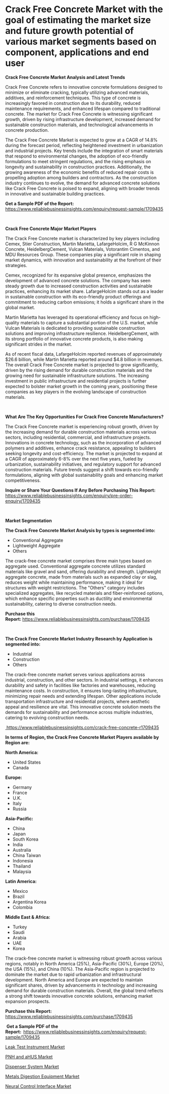 <p><h1>Crack Free Concrete Market with the goal of estimating the market size and future growth potential of various market segments based on component, applications and end user</h1></p><p><strong>Crack Free Concrete Market Analysis and Latest Trends</strong></p>
<p><p>Crack Free Concrete refers to innovative concrete formulations designed to minimize or eliminate cracking, typically utilizing advanced materials, additives, and reinforcement techniques. This type of concrete is increasingly favored in construction due to its durability, reduced maintenance requirements, and enhanced lifespan compared to traditional concrete. The market for Crack Free Concrete is witnessing significant growth, driven by rising infrastructure development, increased demand for sustainable construction materials, and technological advancements in concrete production.</p><p>The Crack Free Concrete Market is expected to grow at a CAGR of 14.8% during the forecast period, reflecting heightened investment in urbanization and industrial projects. Key trends include the integration of smart materials that respond to environmental changes, the adoption of eco-friendly formulations to meet stringent regulations, and the rising emphasis on longevity and sustainability in construction practices. Additionally, the growing awareness of the economic benefits of reduced repair costs is propelling adoption among builders and contractors. As the construction industry continues to evolve, the demand for advanced concrete solutions like Crack Free Concrete is poised to expand, aligning with broader trends in innovative and sustainable building practices.</p></p>
<p><strong>Get a Sample PDF of the Report:&nbsp;</strong> <a href="https://www.reliablebusinessinsights.com/enquiry/request-sample/1709435?utm_campaign=1260&utm_medium=2&utm_source=Github&utm_content=ia&utm_term=21102024&utm_id=crack-free-concrete">https://www.reliablebusinessinsights.com/enquiry/request-sample/1709435</a></p>
<p>&nbsp;</p>
<p><strong>Crack Free Concrete Major Market Players</strong></p>
<p><p>The Crack Free Concrete market is characterized by key players including Cemex, Stier Construction, Martin Marietta, LafargeHolcim, R G McKinnon Concrete, HeidelbergCement, Vulcan Materials, Votorantim Cimentos, and MDU Resources Group. These companies play a significant role in shaping market dynamics, with innovation and sustainability at the forefront of their strategies. </p><p>Cemex, recognized for its expansive global presence, emphasizes the development of advanced concrete solutions. The company has seen steady growth due to increased construction activities and sustainable practices, enhancing its market share. LafargeHolcim stands out as a leader in sustainable construction with its eco-friendly product offerings and commitment to reducing carbon emissions; it holds a significant share in the global market.</p><p>Martin Marietta has leveraged its operational efficiency and focus on high-quality materials to capture a substantial portion of the U.S. market, while Vulcan Materials is dedicated to providing sustainable construction solutions and improving infrastructure resilience. HeidelbergCement, with its strong portfolio of innovative concrete products, is also making significant strides in the market.</p><p>As of recent fiscal data, LafargeHolcim reported revenues of approximately $26.6 billion, while Martin Marietta reported around $4.8 billion in revenues. The overall Crack Free Concrete market is projected to grow significantly, driven by the rising demand for durable construction materials and the growing need for sustainable infrastructure solutions. The increasing investment in public infrastructure and residential projects is further expected to bolster market growth in the coming years, positioning these companies as key players in the evolving landscape of construction materials.</p></p>
<p>&nbsp;</p>
<p><strong>What Are The Key Opportunities For Crack Free Concrete Manufacturers?</strong></p>
<p><p>The Crack Free Concrete market is experiencing robust growth, driven by the increasing demand for durable construction materials across various sectors, including residential, commercial, and infrastructure projects. Innovations in concrete technology, such as the incorporation of advanced polymers and additives, enhance crack resistance, appealing to builders seeking longevity and cost-efficiency. The market is projected to expand at a CAGR of approximately 6-8% over the next five years, fueled by urbanization, sustainability initiatives, and regulatory support for advanced construction materials. Future trends suggest a shift towards eco-friendly formulations, aligning with global sustainability goals and enhancing market competitiveness.</p></p>
<p><strong>Inquire or Share Your Questions If Any Before Purchasing This Report:</strong> <a href="https://www.reliablebusinessinsights.com/enquiry/pre-order-enquiry/1709435?utm_campaign=1260&utm_medium=2&utm_source=Github&utm_content=ia&utm_term=21102024&utm_id=crack-free-concrete">https://www.reliablebusinessinsights.com/enquiry/pre-order-enquiry/1709435</a></p>
<p>&nbsp;</p>
<p><strong>Market Segmentation</strong></p>
<p><strong>The Crack Free Concrete Market Analysis by types is segmented into:</strong></p>
<p><ul><li>Conventional Aggregate</li><li>Lightweight Aggregate</li><li>Others</li></ul></p>
<p><p>The crack-free concrete market comprises three main types based on aggregate used. Conventional aggregate concrete utilizes standard materials like gravel and sand, offering durability and strength. Lightweight aggregate concrete, made from materials such as expanded clay or slag, reduces weight while maintaining performance, making it ideal for structures with weight restrictions. The "Others" category includes specialized aggregates, like recycled materials and fiber-reinforced options, which enhance specific properties such as ductility and environmental sustainability, catering to diverse construction needs.</p></p>
<p><strong>Purchase this Report:&nbsp;</strong><a href="https://www.reliablebusinessinsights.com/purchase/1709435?utm_campaign=1260&utm_medium=2&utm_source=Github&utm_content=ia&utm_term=21102024&utm_id=crack-free-concrete">https://www.reliablebusinessinsights.com/purchase/1709435</a></p>
<p>&nbsp;</p>
<p><strong>The Crack Free Concrete Market Industry Research by Application is segmented into:</strong></p>
<p><ul><li>Industrial</li><li>Construction</li><li>Others</li></ul></p>
<p><p>The crack-free concrete market serves various applications across industrial, construction, and other sectors. In industrial settings, it enhances durability and safety in facilities like factories and warehouses, reducing maintenance costs. In construction, it ensures long-lasting infrastructure, minimizing repair needs and extending lifespan. Other applications include transportation infrastructure and residential projects, where aesthetic appeal and resilience are vital. This innovative concrete solution meets the demands for sustainability and performance across multiple industries, catering to evolving construction needs.</p></p>
<p><a href="https://www.reliablebusinessinsights.com/crack-free-concrete-r1709435?utm_campaign=1260&utm_medium=2&utm_source=Github&utm_content=ia&utm_term=21102024&utm_id=crack-free-concrete">&nbsp;https://www.reliablebusinessinsights.com/crack-free-concrete-r1709435</a></p>
<p><strong>In terms of Region, the Crack Free Concrete Market Players available by Region are:</strong></p>
<p>
    <p> <strong> North America: </strong>
        <ul>
            <li>United States</li>
            <li>Canada</li>
        </ul>
        </p> 
    <p> <strong> Europe: </strong>
        <ul>
            <li>Germany</li>
            <li>France</li>
            <li>U.K.</li>
            <li>Italy</li>
            <li>Russia</li>
        </ul>
        </p> 
    <p> <strong> Asia-Pacific: </strong>
        <ul>
            <li>China</li>
            <li>Japan</li>
            <li>South Korea</li>
            <li>India</li>
            <li>Australia</li>
            <li>China Taiwan</li>
            <li>Indonesia</li>
            <li>Thailand</li>
            <li>Malaysia</li>
        </ul>
        </p> 
    <p> <strong> Latin America: </strong>
        <ul>
            <li>Mexico</li>
            <li>Brazil</li>
            <li>Argentina Korea</li>
            <li>Colombia</li>
        </ul>
        </p> 
    <p> <strong> Middle East & Africa: </strong>
        <ul>
            <li>Turkey</li>
            <li>Saudi</li>
            <li>Arabia</li>
            <li>UAE</li>
            <li>Korea</li>
        </ul>
    </p>
    </p>
<p><p>The crack-free concrete market is witnessing robust growth across various regions, notably in North America (25%), Asia-Pacific (30%), Europe (20%), the USA (15%), and China (10%). The Asia-Pacific region is projected to dominate the market due to rapid urbanization and infrastructural development. North America and Europe are expected to maintain significant shares, driven by advancements in technology and increasing demand for durable construction materials. Overall, the global trend reflects a strong shift towards innovative concrete solutions, enhancing market expansion prospects.</p></p>
<p><strong>Purchase this Report: </strong><a href="https://www.reliablebusinessinsights.com/purchase/1709435?utm_campaign=1260&utm_medium=2&utm_source=Github&utm_content=ia&utm_term=21102024&utm_id=crack-free-concrete">https://www.reliablebusinessinsights.com/purchase/1709435</a></p>
<p>&nbsp;<strong>Get a Sample PDF of the Report:&nbsp;&nbsp;</strong><a href="https://www.reliablebusinessinsights.com/enquiry/request-sample/1709435?utm_campaign=1260&utm_medium=2&utm_source=Github&utm_content=ia&utm_term=21102024&utm_id=crack-free-concrete">https://www.reliablebusinessinsights.com/enquiry/request-sample/1709435</a></p>
<p><strong></strong></p>
<p><p><a href="https://issuu.com/reportprime-2/docs/leak-test-instrument-market-size-20_aa2970312aa43f?utm_campaign=1260&utm_medium=2&utm_source=Github&utm_content=ia&utm_term=21102024&utm_id=crack-free-concrete">Leak Test Instrument Market</a></p><p><a href="https://www.linkedin.com/pulse/pnh-ahus-market-size-type-product-global-industry-analysis-9qmyc?utm_campaign=1260&utm_medium=2&utm_source=Github&utm_content=ia&utm_term=21102024&utm_id=crack-free-concrete">PNH and aHUS Market</a></p><p><a href="https://issuu.com/reportprime-2/docs/dispenser-system-market-size-2030.p_ce8bfbd7b40740?utm_campaign=1260&utm_medium=2&utm_source=Github&utm_content=ia&utm_term=21102024&utm_id=crack-free-concrete">Dispenser System Market</a></p><p><a href="https://github.com/dowsegmspivadlk/Market-Research-Report-List-1/blob/main/metals-digestion-equipment-market.md?utm_campaign=1260&utm_medium=2&utm_source=Github&utm_content=ia&utm_term=21102024&utm_id=crack-free-concrete">Metals Digestion Equipment Market</a></p><p><a href="https://www.linkedin.com/pulse/global-neural-control-interface-market-trends-analysis-future-jvvcc?utm_campaign=1260&utm_medium=2&utm_source=Github&utm_content=ia&utm_term=21102024&utm_id=crack-free-concrete">Neural Control Interface Market</a></p></p>